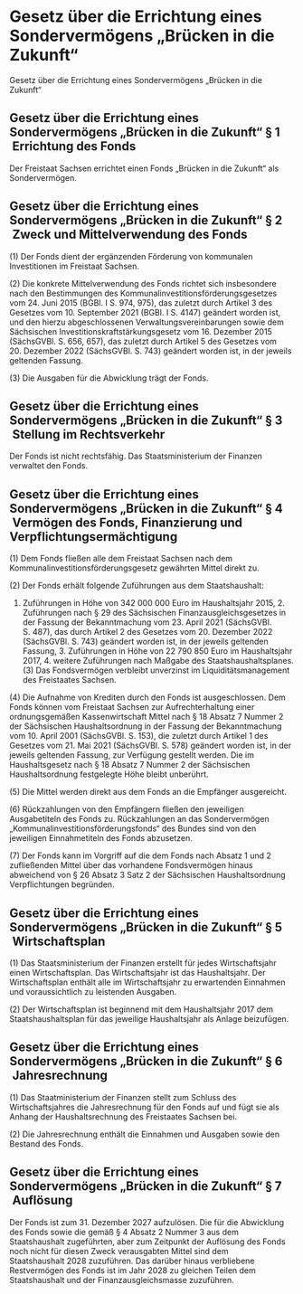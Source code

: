 # Gesetz über die Errichtung eines Sondervermögens „Brücken in die Zukunft“

Gesetz über die Errichtung eines Sondervermögens „Brücken in die Zukunft“

## Gesetz über die Errichtung eines Sondervermögens „Brücken in die Zukunft“ § 1  Errichtung des Fonds

Der Freistaat Sachsen errichtet einen Fonds „Brücken in die Zukunft“ als Sondervermögen.


## Gesetz über die Errichtung eines Sondervermögens „Brücken in die Zukunft“ § 2  Zweck und Mittelverwendung des Fonds

(1) Der Fonds dient der ergänzenden Förderung von kommunalen Investitionen im Freistaat Sachsen.

(2) Die konkrete Mittelverwendung des Fonds richtet sich insbesondere nach den Bestimmungen des Kommunalinvestitionsförderungsgesetzes vom 24. Juni 2015 (BGBl. I S. 974, 975), das zuletzt durch Artikel 3 des Gesetzes vom 10. September 2021 (BGBl. I S. 4147) geändert worden ist, und den hierzu abgeschlossenen Verwaltungsvereinbarungen sowie dem Sächsischen Investitionskraftstärkungsgesetz vom 16. Dezember 2015 (SächsGVBl. S. 656, 657), das zuletzt durch Artikel 5 des Gesetzes vom 20. Dezember 2022 (SächsGVBl. S. 743) geändert worden ist, in der jeweils geltenden Fassung.

(3) Die Ausgaben für die Abwicklung trägt der Fonds.


## Gesetz über die Errichtung eines Sondervermögens „Brücken in die Zukunft“ § 3  Stellung im Rechtsverkehr

Der Fonds ist nicht rechtsfähig. Das Staatsministerium der Finanzen verwaltet den Fonds.


## Gesetz über die Errichtung eines Sondervermögens „Brücken in die Zukunft“ § 4  Vermögen des Fonds, Finanzierung und Verpflichtungsermächtigung

(1) Dem Fonds fließen alle dem Freistaat Sachsen nach dem Kommunalinvestitionsförderungsgesetz gewährten Mittel direkt zu.

(2) Der Fonds erhält folgende Zuführungen aus dem Staatshaushalt:

1. Zuführungen in Höhe von 342 000 000 Euro im Haushaltsjahr 2015, 2. Zuführungen nach § 29 des Sächsischen Finanzausgleichsgesetzes in der Fassung der Bekanntmachung vom 23. April 2021 (SächsGVBl. S. 487), das durch Artikel 2 des Gesetzes vom 20. Dezember 2022 (SächsGVBl. S. 743) geändert worden ist, in der jeweils geltenden Fassung, 3. Zuführungen in Höhe von 22 790 850 Euro im Haushaltsjahr 2017, 4. weitere Zuführungen nach Maßgabe des Staatshaushaltsplanes. (3) Das Fondsvermögen verbleibt unverzinst im Liquiditätsmanagement des Freistaates Sachsen.

(4) Die Aufnahme von Krediten durch den Fonds ist ausgeschlossen. Dem Fonds können vom Freistaat Sachsen zur Aufrechterhaltung einer ordnungsgemäßen Kassenwirtschaft Mittel nach § 18 Absatz 7 Nummer 2 der Sächsischen Haushaltsordnung in der Fassung der Bekanntmachung vom 10. April 2001 (SächsGVBl. S. 153), die zuletzt durch Artikel 1 des Gesetzes vom 21. Mai 2021 (SächsGVBl. S. 578) geändert worden ist, in der jeweils geltenden Fassung, zur Verfügung gestellt werden. Die im Haushaltsgesetz nach § 18 Absatz 7 Nummer 2 der Sächsischen Haushaltsordnung festgelegte Höhe bleibt unberührt.

(5) Die Mittel werden direkt aus dem Fonds an die Empfänger ausgereicht.

(6) Rückzahlungen von den Empfängern fließen den jeweiligen Ausgabetiteln des Fonds zu. Rückzahlungen an das Sondervermögen „Kommunalinvestitionsförderungsfonds“ des Bundes sind von den jeweiligen Einnahmetiteln des Fonds abzusetzen.

(7) Der Fonds kann im Vorgriff auf die dem Fonds nach Absatz 1 und 2 zufließenden Mittel über das vorhandene Fondsvermögen hinaus abweichend von § 26 Absatz 3 Satz 2 der Sächsischen Haushaltsordnung Verpflichtungen begründen.


## Gesetz über die Errichtung eines Sondervermögens „Brücken in die Zukunft“ § 5  Wirtschaftsplan

(1) Das Staatsministerium der Finanzen erstellt für jedes Wirtschaftsjahr einen Wirtschaftsplan. Das Wirtschaftsjahr ist das Haushaltsjahr. Der Wirtschaftsplan enthält alle im Wirtschaftsjahr zu erwartenden Einnahmen und voraussichtlich zu leistenden Ausgaben.

(2) Der Wirtschaftsplan ist beginnend mit dem Haushaltsjahr 2017 dem Staatshaushaltsplan für das jeweilige Haushaltsjahr als Anlage beizufügen.


## Gesetz über die Errichtung eines Sondervermögens „Brücken in die Zukunft“ § 6  Jahresrechnung

(1) Das Staatministerium der Finanzen stellt zum Schluss des Wirtschaftsjahres die Jahresrechnung für den Fonds auf und fügt sie als Anhang der Haushaltsrechnung des Freistaates Sachsen bei.

(2) Die Jahresrechnung enthält die Einnahmen und Ausgaben sowie den Bestand des Fonds.


## Gesetz über die Errichtung eines Sondervermögens „Brücken in die Zukunft“ § 7  Auflösung

Der Fonds ist zum 31. Dezember 2027 aufzulösen. Die für die Abwicklung des Fonds sowie die gemäß § 4 Absatz 2 Nummer 3 aus dem Staatshaushalt zugeführten, aber zum Zeitpunkt der Auflösung des Fonds noch nicht für diesen Zweck verausgabten Mittel sind dem Staatshaushalt 2028 zuzuführen. Das darüber hinaus verbliebene Restvermögen des Fonds ist im Jahr 2028 zu gleichen Teilen dem Staatshaushalt und der Finanzausgleichsmasse zuzuführen.

